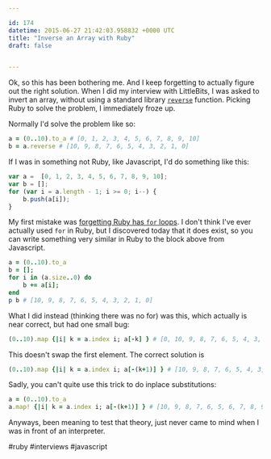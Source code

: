 ```yaml
---

id: 174
datetime: 2015-06-27 21:42:03.958832 +0000 UTC
title: "Inverse an Array with Ruby"
draft: false


---
```


Ok, so this has been bothering me. And I keep forgetting to actually figure out the right solution. When I did my interview with LittleBits, I was asked to invert an array, without using a standard library [`reverse`](http://ruby-doc.org/core-2.2.0/Array.html#method-i-reverse-21) function. Picking Ruby to solve the problem, I immediately froze up. 

Normally I'd solve the problem like so:

```ruby
a = (0..10).to_a # [0, 1, 2, 3, 4, 5, 6, 7, 8, 9, 10]
b = a.reverse # [10, 9, 8, 7, 6, 5, 4, 3, 2, 1, 0]
```

If I was in something not Ruby, like Javascript, I'd do something like this:

```javascript
var a =  [0, 1, 2, 3, 4, 5, 6, 7, 8, 9, 10];
var b = [];
for (var i = a.length - 1; i >= 0; i--) {
    b.push(a[i]);
}
```

My first mistake was [forgetting Ruby has `for` loops](http://ruby.bastardsbook.com/chapters/loops/). I don't think I've ever actually used `for` in Ruby, but I discovered today that it does exist, so you can write something very similar in Ruby to the block above from Javascript.

```ruby
a = (0..10).to_a
b = [];
for i in (a.size..0) do
    b += a[i];
end
p b # [10, 9, 8, 7, 6, 5, 4, 3, 2, 1, 0]
```

What I did instead (thinking there was no for) was this, which actually is near correct, but had one small bug:

```ruby
(0..10).map {|i| k = a.index i; a[-k] } # [0, 10, 9, 8, 7, 6, 5, 4, 3, 2, 1]
```

This doesn't swap the first element. The correct solution is

```ruby
(0..10).map {|i| k = a.index i; a[-(k+1)] } # [10, 9, 8, 7, 6, 5, 4, 3, 2, 1, 0]
```

Sadly, you can't quite use this trick to do inplace substitutions:

```ruby
a = (0..10).to_a
a.map! {|i| k = a.index i; a[-(k+1)] } # [10, 9, 8, 7, 6, 5, 6, 7, 8, 9, 10]
```

Anyways, been meaning to test that theory, just never came to mind when I was in front of an interpreter.

#ruby #interviews #javascript

